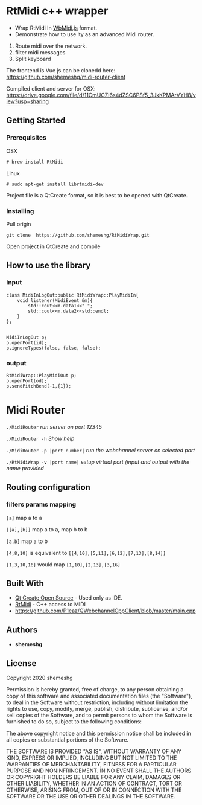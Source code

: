 # RtMidi c++ wrapper 

- Wrap RtMidi In [WbMidi.js](https://github.com/djipco/webmidi) format.
- Demonstrate how to use ity as an advanced Midi router.

1. Route midi over the network.
2. filter midi messages
3. Split keyboard

The frontend is Vue js can be clonedd here:
https://github.com/shemeshg/midi-router-client


Compiled client and server for OSX:
https://drive.google.com/file/d/11CmUCZI6s4dZSC6PSf5_3JkKPMArVYH8/view?usp=sharing

## Getting Started

### Prerequisites

OSX
```
# brew install RtMidi

```

Linux
```
# sudo apt-get install librtmidi-dev
```

Project file is a QtCreate format, so it is best to be opened with QtCreate.


### Installing
Pull origin

```
git clone  https://github.com/shemeshg/RtMidiWrap.git
```

Open project in QtCreate and compile

## How to use the library



### input
```
class MidiInLogOut:public RtMidiWrap::PlayMidiIn{
    void listener(MidiEvent &m){
        std::cout<<m.data1<<" ";
        std::cout<<m.data2<<std::endl;
    }
};


MidiInLogOut p;
p.openPort(id);
p.ignoreTypes(false, false, false);
 ```

### output
```
RtMidiWrap::PlayMidiOut p;
p.openPort(od);
p.sendPitchBend(-1,{1});
```

# Midi Router
`./MidiRouter` *run server on port 12345*

`./MidiRouter -h`  *Show help*

`./MidiRouter -p |port number|`  *run the webchannel server on selected port*

`./RtMidiWrap -v |port name|` *setup virtual port (input and output with the name provided*




## Routing configuration
### filters params mapping
`[a]` map a to a

`[[a],[b]]` map a to a, map b to b

`[a,b]` map a to b

`[4,8,10]` is equivalent to `[[4,10],[5,11],[6,12],[7,13],[8,14]]` 

`[1,3,10,16]` would map `[1,10],[2,13],[3,16]`



## Built With

* [Qt Create Open Source](https://www.qt.io/) - Used only as IDE.
* [RtMidi](https://www.music.mcgill.ca/~gary/rtmidi/) - C++ access to MIDI
* https://github.com/P1eaz/QWebchannelCppClient/blob/master/main.cpp 


## Authors

* **shemeshg** 



## License

Copyright 2020 shemeshg

Permission is hereby granted, free of charge, to any person obtaining a copy of this software and associated documentation files (the "Software"), to deal in the Software without restriction, including without limitation the rights to use, copy, modify, merge, publish, distribute, sublicense, and/or sell copies of the Software, and to permit persons to whom the Software is furnished to do so, subject to the following conditions:

The above copyright notice and this permission notice shall be included in all copies or substantial portions of the Software.

THE SOFTWARE IS PROVIDED "AS IS", WITHOUT WARRANTY OF ANY KIND, EXPRESS OR IMPLIED, INCLUDING BUT NOT LIMITED TO THE WARRANTIES OF MERCHANTABILITY, FITNESS FOR A PARTICULAR PURPOSE AND NONINFRINGEMENT. IN NO EVENT SHALL THE AUTHORS OR COPYRIGHT HOLDERS BE LIABLE FOR ANY CLAIM, DAMAGES OR OTHER LIABILITY, WHETHER IN AN ACTION OF CONTRACT, TORT OR OTHERWISE, ARISING FROM, OUT OF OR IN CONNECTION WITH THE SOFTWARE OR THE USE OR OTHER DEALINGS IN THE SOFTWARE.


